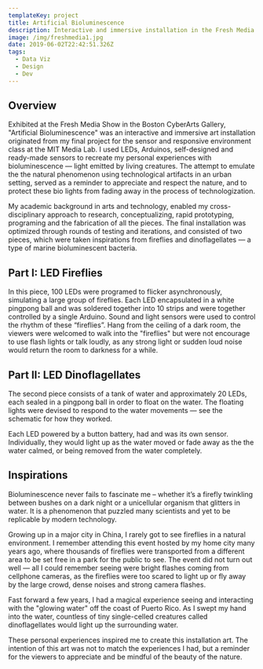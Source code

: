 ```yaml
---
templateKey: project
title: Artificial Bioluminescence
description: Interactive and immersive installation in the Fresh Media Show
image: /img/freshmedia1.jpg
date: 2019-06-02T22:42:51.326Z
tags:
  - Data Viz
  - Design
  - Dev
---
```

## Overview

Exhibited at the Fresh Media Show in the Boston CyberArts Gallery, "Artificial Bioluminescence" was an interactive and immersive art installation originated from my final project for the sensor and responsive environment class at the MIT Media Lab. I used LEDs, Arduinos, self-designed and ready-made sensors to recreate my personal experiences with bioluminescence — light emitted by living creatures. The attempt to emulate the the natural phenomenon using technological artifacts in an urban setting, served as a reminder to appreciate and respect the nature, and to protect these bio lights from fading away in the process of technologization. 

My academic background in arts and technology, enabled my cross-disciplinary approach to research, conceptualizing, rapid prototyping, programing and the fabrication of all the pieces. The final installation was optimized through rounds of testing and iterations, and consisted of two pieces, which were taken inspirations from fireflies and dinoflagellates — a type of marine bioluminescent bacteria.

## Part I: LED Fireflies

In this piece, 100 LEDs were programed to flicker asynchronously, simulating a large group of fireflies. Each LED encapsulated in a white pingpong ball and was soldered together into 10 strips and were together controlled by a single Arduino. Sound and light sensors were used to control the rhythm of these “fireflies”. Hang from the ceiling of a dark room, the viewers were welcomed to walk into the "fireflies" but were not encourage to use flash lights or talk loudly, as any strong light or sudden loud noise would return the room to darkness for a while. 

<lightbox col='3'>
<rehype-image src="freshmedia-fireflies-dark.jpg" text="text"></rehype-image>
    <rehype-image src="freshmedia-fireflies-setup.jpg" text="text"></rehype-image>
    <rehype-image src="freshmedia-arduino_fireflies.jpg" text="text"></rehype-image>
</lightbox>

## Part II: LED Dinoflagellates

The second piece consists of a tank of water and approximately 20 LEDs, each sealed in a pingpong ball in order to float on the water. The floating lights were devised to respond to the water movements — see the schematic for how they worked. 

<lightbox col='4'>
    <rehype-image src="freshmedia-dino_design-01.jpg" text="text"></rehype-image>
    <rehype-image src="freshmedia-dino_design-02.jpg" text="text"></rehype-image>
    <rehype-image src="freshmedia-dino_design-03.jpg" text="text"></rehype-image>
    <rehype-image src="freshmedia-dino_design-04.jpg" text="text"></rehype-image>
</lightbox>

Each LED powered by a button battery, had and was its own sensor. Individually, they would light up as the water moved or fade away as the the water calmed, or being removed from the water completely. 

<lightbox col='3'>
    <rehype-image src="freshmedia-dino.gif" text="text"></rehype-image>
    <rehype-image src="freshmedia2.jpg" text="text"></rehype-image>
</lightbox>

## Inspirations

Bioluminescence never fails to fascinate me – whether it’s a firefly twinkling between bushes on a dark night or a unicellular organism that glitters in water. It is a phenomenon that puzzled many scientists and yet to be replicable by modern technology.  

Growing up in a major city in China, I rarely got to see fireflies in a natural environment. I remember attending this event hosted by my home city many years ago, where thousands of fireflies were transported from a different area to be set free in a park for the public to see. The event did not turn out well — all I could remember seeing were bright flashes coming from cellphone cameras, as the fireflies were too scared to light up or fly away by the large crowd, dense noises and strong camera flashes.

Fast forward a few years, I had a magical experience seeing and interacting with the "glowing water" off the coast of Puerto Rico. As I swept my hand into the water, countless of tiny single-celled creatures called dinoflagellates would light up the surrounding water. 

These personal experiences inspired me to create this installation art. The intention of this art was not to match the experiences I had, but a reminder for the viewers to appreciate and be mindful of the beauty of the nature.